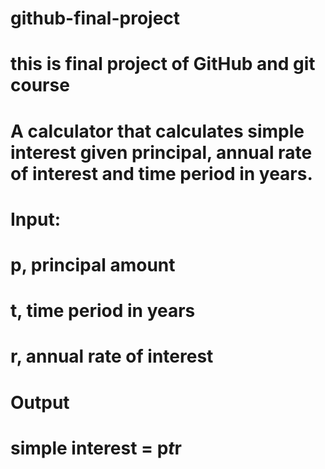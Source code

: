 # github-final-project
# this is final project of GitHub and git course 
# A calculator that calculates simple interest given principal, annual rate of interest and time period in years.
# Input:
#   p, principal amount
#   t, time period in years
#   r, annual rate of interest
# Output
#   simple interest = p*t*r
